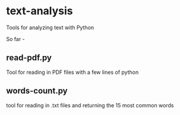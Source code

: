 # text-analysis
Tools for analyzing text with Python





So far - 

read-pdf.py 
-----------
Tool for reading in PDF files with a few lines of python

words-count.py 
-------------
tool for reading in .txt files and returning the 15 most common words
